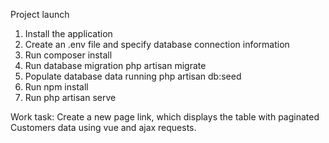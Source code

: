 Project launch

1) Install the application
2) Create an .env file and specify database connection information
3) Run composer install
4) Run database migration php artisan migrate
5) Populate database data running php artisan db:seed
6) Run npm install
7) Run php artisan serve

Work task: Create a new page link, which displays the table with paginated Customers data using vue and ajax requests.

